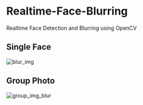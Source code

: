 # Realtime-Face-Blurring
Realtime Face Detection and Blurring using OpenCV

## Single Face
![blur_img](https://user-images.githubusercontent.com/63441708/168276675-80328d2e-07ca-4562-9d84-1cbe73d4dc66.jpg)

## Group Photo
![group_img_blur](https://user-images.githubusercontent.com/63441708/168276692-adf3e64d-31ea-43f4-91be-7d4f4a9f4bbf.jpg)
